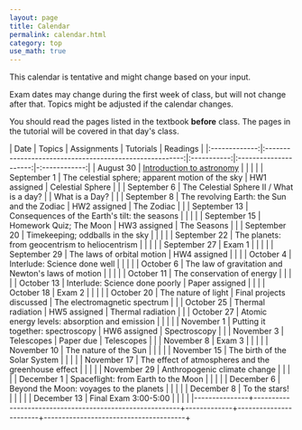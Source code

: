 ```yaml
---
layout: page
title: Calendar
permalink: calendar.html
category: top 
use_math: true
---
```


    
This calendar is tentative and might change based on your input. 

Exam dates may change during the first week of class, but will not change after that. Topics might be adjusted if the calendar changes.

You should read the pages listed in the textbook **before** class. The pages in the tutorial will be covered in that day's class.


| Date          | Topics                                                  | Assignments | Tutorials             |  Readings     |
|:-------------:|:-------------------------------------------------------:|:-----------:|:---------------------:|-:------------:|
| August 30 | <a href="slides/lecture1/lecture1-2022.pdf">Introduction to astronomy</a> |  |  |  |
| September 1 | The celestial sphere; apparent motion of the sky | HW1 assigned | Celestial Sphere |  |
| September 6 | The Celestial Sphere II / What is a day? |  | What is a Day? |  |
| September 8 | The revolving Earth: the Sun and the Zodiac | HW2 assigned | The Zodiac |  |
| September 13 | Consequences of the Earth's tilt: the seasons |  |  |  |
| September 15 | Homework Quiz; The Moon | HW3 assigned | The Seasons |  |
| September 20 | Timekeeping; oddballs in the sky |  |  |  |
| September 22 | The planets: from geocentrism to heliocentrism |  |  |  |
| September 27 | Exam 1 |  |  |  |
| September 29 | The laws of orbital motion | HW4 assigned |  |  |
| October 4 | Interlude: Science done well |  |  |  |
| October 6 | The law of gravitation and Newton's laws of motion |  |  |  |
| October 11 | The conservation of energy |  |  |  |
| October 13 | Interlude: Science done poorly | Paper assigned |  |  |
| October 18 | Exam 2 |  |  |  |
| October 20 | The nature of light | Final projects discussed | The electromagnetic spectrum |  |
| October 25 | Thermal radiation | HW5 assigned | Thermal radiation |  |
| October 27 | Atomic energy levels: absorption and emission |  |  |  |
| November 1 | Putting it together: spectroscopy | HW6 assigned | Spectroscopy |  |
| November 3 | Telescopes  | Paper due | Telescopes |  |
| November 8 | Exam 3 |  |  |  |
| November 10 | The nature of the Sun |  |  |  |
| November 15 | The birth of the Solar System |  |  |  |
| November 17 | The effect of atmospheres and the greenhouse effect |  |  |  |
| November 29 | Anthropogenic climate change |  |  |  |
| December 1 | Spaceflight: from Earth to the Moon |  |  |  |
| December 6 | Beyond the Moon: voyages to the planets |  |  |  |
| December 8 | To the stars! |  |  |  |
| December 13 | Final Exam 3:00-5:00 |  |  |  |
|---------------+---------------------------------------------------------+-------------+-----------------------+---------------------------------------+



